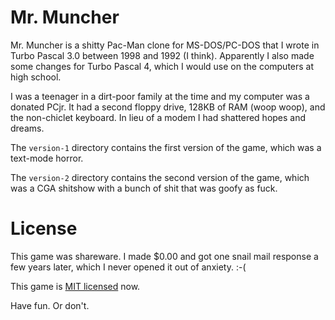 # Mr. Muncher

Mr. Muncher is a shitty Pac-Man clone for MS-DOS/PC-DOS that I wrote
in Turbo Pascal 3.0 between 1998 and 1992 (I think).  Apparently I
also made some changes for Turbo Pascal 4, which I would use on the
computers at high school.

I was a teenager in a dirt-poor family at the time and my computer was
a donated PCjr.  It had a second floppy drive, 128KB of RAM (woop
woop), and the non-chiclet keyboard.  In lieu of a modem I had
shattered hopes and dreams.

The `version-1` directory contains the first version of the game,
which was a text-mode horror.

The `version-2` directory contains the second version of the game,
which was a CGA shitshow with a bunch of shit that was goofy as fuck.

# License

This game was shareware.  I made $0.00 and got one snail mail response
a few years later, which I never opened it out of anxiety.  :-(

This game is [MIT licensed](LICENSE.md) now.

Have fun.  Or don't.
